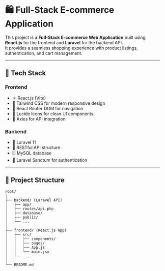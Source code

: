# 🛍️ Full-Stack E-commerce Application

This project is a **Full-Stack E-commerce Web Application** built using **React.js** for the frontend and **Laravel** for the backend API.  
It provides a seamless shopping experience with product listings, authentication, and cart management.

---

## 🚀 Tech Stack

### **Frontend**
- ⚛️ React.js (Vite)
- 🎨 Tailwind CSS for modern responsive design
- 🧭 React Router DOM for navigation
- 🛒 Lucide Icons for clean UI components
- 🔄 Axios for API integration

### **Backend**
- 🐘 Laravel 11
- 🧱 RESTful API structure
- 🗄️ MySQL database
- 🔐 Laravel Sanctum for authentication

---

## 📂 Project Structure

```plaintext
root/
│
├── backend/ (Laravel API)
│   ├── app/
│   ├── routes/api.php
│   ├── database/
│   ├── public/
│   └── ...
│
├── frontend/ (React.js App)
│   ├── src/
│   │   ├── components/
│   │   ├── pages/
│   │   ├── App.js
│   │   └── main.jsx
│   └── ...
│
└── README.md
